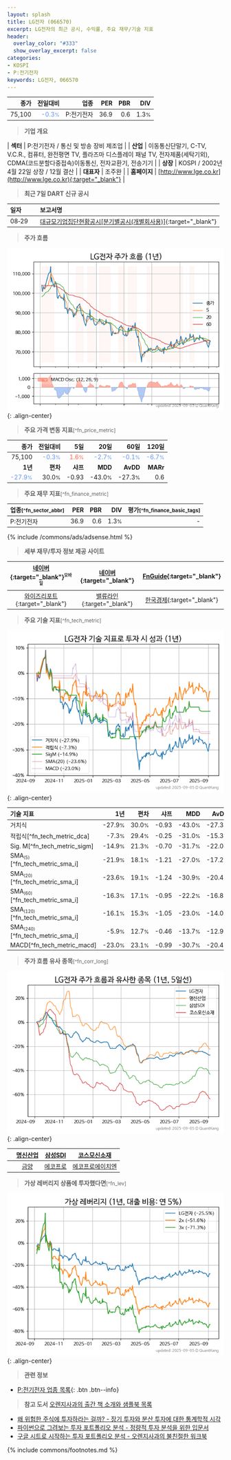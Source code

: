 ```yaml
---
layout: splash
title: LG전자 (066570)
excerpt: LG전자의 최근 공시, 수익률, 주요 재무/기술 지표
header:
  overlay_color: "#333"
  show_overlay_excerpt: false
categories:
- KOSPI
- P:전기전자
keywords: LG전자, 066570
---
```


| **종가** | **전일대비** | **업종** | **PER** | **PBR** | **DIV** |
| -------: | -----------: | -------: | ------: | ------: | ------: |
| 75,100 | <span style="color: cornflowerblue">-0.3<small>%</small></span> | P:전기전자 | 36.9 | 0.6 | 1.3<small>%</small> |

<!-- more -->


> **기업 개요**<a id="company"></a>

| <span style="white-space:nowrap;">**섹터**</span> | P:전기전자 / 통신 및 방송 장비 제조업 |
| <span style="white-space:nowrap;">**산업**</span> | 이동통신단말기, C-TV, V.C.R., 컴퓨터, 완전평면 TV, 플라즈마 디스플레이 패널 TV, 전자제품(세탁기외), CDMA(코드분할다중접속)이동통신, 전자교환기, 전송기기 |
| <span style="white-space:nowrap;">**상장**</span> | KOSPI / 2002년 4월 22일 상장 / 12월 결산 |
| <span style="white-space:nowrap;">**대표자**</span> | 조주완 |
| <span style="white-space:nowrap;">**홈페이지**</span> | [http://www.lge.co.kr](http://www.lge.co.kr){:target="_blank"} |


> **최근 7일 DART 신규 공시**<a id="dart"></a>

| **일자** |      | **보고서명** |
| :------- | :--- | :----------- |
| 08&#x2011;29 | | [대규모기업집단현황공시[분기별공시(개별회사용)]](https://dart.fss.or.kr/dsaf001/main.do?rcpNo=20250829001513){:target="_blank"} |


> **주가 흐름**<a id="price"></a>

![066570](/stock/images/066570.png){: .align-center}


> **주요 가격 변동 지표**<small>[^fn_price_metric]</small>

| **종가** | **전일대비** | **5일** | **20일** | **60일** | **120일** |
| -------: | -----------: | ------: | -------: | -------: | --------: |
| 75,100 | <span style="color: cornflowerblue">-0.3<small>%</small></span> | <span style="color: tomato">1.6<small>%</small></span> | <span style="color: cornflowerblue">-2.7<small>%</small></span> | <span style="color: cornflowerblue">-0.1<small>%</small></span> | <span style="color: cornflowerblue">-6.7<small>%</small></span> |
| **1년** | **편차** | **샤프** | **MDD** | **AvDD** | **MARr** |
| <span style="color: cornflowerblue">-27.9<small>%</small></span> | 30.0<small>%</small> | -0.93 | -43.0<small>%</small> | -27.3<small>%</small> | 0.6 |


> **주요 재무 지표**<small>[^fn_finance_metric]</small>

| **업종**<small>[^fn_sector_abbr]</small> | **PER** | **PBR** | **DIV** | **평가**<small>[^fn_finance_basic_tags]</small> |
| :--------------------------------------- | ------: | ------: | ------: | ----------------------------------------------: |
| P:전기전자 | 36.9 | 0.6 | 1.3<small>%</small> | - |



{% include /commons/ads/adsense.html %}

> **세부 재무/투자 정보 제공 사이트**

| [네이버](https://m.stock.naver.com/domestic/stock/066570/finance/summary){:target="_blank"}<sup><small>모바일</small></sup> | [네이버](https://finance.naver.com/item/coinfo.naver?code=066570){:target="_blank"} | [FnGuide](https://comp.fnguide.com/SVO2/ASP/SVD_Invest.asp?gicode=A066570&MenuYn=Y){:target="_blank"} |
| :---: | :---: | :---: |
| [와이즈리포트](https://comp.wisereport.co.kr/company/c1040001.aspx?cmp_cd=066570){:target="_blank"} | [밸류라인](https://www.valueline.co.kr/finance/summary/066570){:target="_blank"} | [한국경제](https://markets.hankyung.com/stock/066570/financial-summary){:target="_blank"} |


> **주요 기술 지표**<small>[^fn_tech_metric]</small>


![066570](/stock/images/066570_tech.png){: .align-center}

| **기술 지표** | **1년** | **편차** | **샤프** | **MDD** | **AvDD** |
| :------------ | ------: | -----------: | -------: | ------: | -------: |
| 거치식 | -27.9<small>%</small> | 30.0<small>%</small> | -0.93 | -43.0<small>%</small> | -27.3<small>%</small> |
| 적립식[^fn_tech_metric_dca] | -7.3<small>%</small> | 29.4<small>%</small> | -0.25 | -31.0<small>%</small> | -15.3<small>%</small> |
| Sig. M[^fn_tech_metric_sigm] | -14.9<small>%</small> | 21.3<small>%</small> | -0.70 | -31.7<small>%</small> | -22.0<small>%</small> |
| SMA<small><sub>(5)</sub></small>[^fn_tech_metric_sma_i] | -21.9<small>%</small> | 18.1<small>%</small> | -1.21 | -27.0<small>%</small> | -17.2<small>%</small> |
| SMA<small><sub>(20)</sub></small>[^fn_tech_metric_sma_i] | -23.6<small>%</small> | 19.1<small>%</small> | -1.24 | -30.9<small>%</small> | -20.4<small>%</small> |
| SMA<small><sub>(60)</sub></small>[^fn_tech_metric_sma_i] | -16.3<small>%</small> | 17.1<small>%</small> | -0.95 | -22.2<small>%</small> | -16.8<small>%</small> |
| SMA<small><sub>(120)</sub></small>[^fn_tech_metric_sma_i] | -16.1<small>%</small> | 15.3<small>%</small> | -1.05 | -23.0<small>%</small> | -14.0<small>%</small> |
| SMA<small><sub>(240)</sub></small>[^fn_tech_metric_sma_i] | -5.9<small>%</small> | 12.7<small>%</small> | -0.46 | -13.7<small>%</small> | -12.9<small>%</small> |
| MACD[^fn_tech_metric_macd] | -23.0<small>%</small> | 23.1<small>%</small> | -0.99 | -30.7<small>%</small> | -20.4<small>%</small> |


> **주가 흐름 유사 종목**<a id="corr"></a><small>[^fn_corr_long]</small>

![066570](/stock/images/066570_corr.png){: .align-center}

|       | [명신산업](/009900/) | [삼성SDI](/006400/) | [코스모신소재](/005070/) |
| :---: | :------------------------------------: | :------------------------------------: | :------------------------------------: |
|       | [금양](/001570/) | [에코프로](/086520/) | [에코프로에이치엔](/383310/) |


> **가상 레버리지 상품에 투자했다면**<a id="2x"></a><small>[^fn_lev]</small>

![066570](/stock/images/066570_2x.png){: .align-center}


> **관련 정보**

- [P:전기전자 업종 목록](/stats/sector/kospi_업종_전기전자_종목/){: .btn .btn--info}

> **참고 도서** [오렌지사과의 출간 책 소개와 샘플북 목록](https://kongdori.tistory.com/691)

- [왜 위험한 주식에 투자하라는 걸까? - 장기 투자와 분산 투자에 대한 통계학적 시각](https://kongdori.tistory.com/421)
- [파이썬으로 그려보는 투자 포트폴리오 분석  - 정량적 투자 분석을 위한 입문서](https://kongdori.tistory.com/643)
- [구글 시트로 시작하는 투자 포트폴리오 분석 - 오렌지사과의 불친절한 워크북](https://kongdori.tistory.com/449)


{% include commons/footnotes.md %}